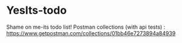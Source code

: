 # YesIts-todo
Shame on me-its todo list! 
Postman collections (with api tests) : https://www.getpostman.com/collections/01bb46e7273894a84939
